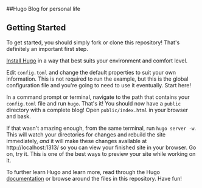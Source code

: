 ##Hugo Blog for personal life

Getting Started
---------------

To get started, you should simply fork or clone this repository! That's definitely an important first step.

[Install Hugo](http://gohugo.io/overview/installing) in a way that best suits your environment and comfort level.

Edit `config.toml` and change the default properties to suit your own information. This is not required to run the
example, but this is the global configuration file and you're going to need to use it eventually. Start here!

In a command prompt or terminal, navigate to the path that contains your `config.toml` file and run `hugo`. That's it!
You should now have a `public` directory with a complete blog! Open `public/index.html` in your browser and bask.

If that wasn't amazing enough, from the same terminal, run `hugo server -w`. This will watch your directories for changes
and rebuild the site immediately, *and* it will make these changes available at http://localhost:1313/ so you can view
your finished site in your browser. Go on, try it. This is one of the best ways to preview your site while working on it.

To further learn Hugo and learn more, read through the Hugo [documentation](http://gohugo.io/overview/introduction)
or browse around the files in this repository. Have fun!
